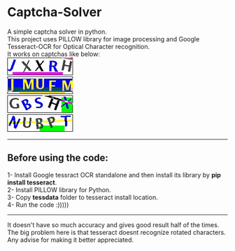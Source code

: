# Captcha-Solver  


A simple captcha solver in python.  
This project uses PILLOW library for image processing and Google Tesseract-OCR for Optical Character recognition.  
It works on captchas like below:  
![sample 1](https://raw.githubusercontent.com/armooey/Captcha-Solver/master/Demo/11.jpg)  
![sample 1](https://raw.githubusercontent.com/armooey/Captcha-Solver/master/Demo/2.jpg)  
![sample 1](https://raw.githubusercontent.com/armooey/Captcha-Solver/master/Demo/7.jpg)  
![sample 1](https://raw.githubusercontent.com/armooey/Captcha-Solver/master/Demo/9.jpg)  


---------------------------------------


## Before using the code:  
1- Install Google tessract OCR standalone and then install its library by **pip install tesseract**.  
2- Install PILLOW library for Python.  
3- Copy **tessdata** folder to tesseract install location.  
4- Run the code :)))))  


-----------------------------------


It doesn't have so much accuracy and gives good result half of the times.  
The big problem here is that tesseract doesnt recognize rotated characters.  
Any advise for making it better appreciated.
